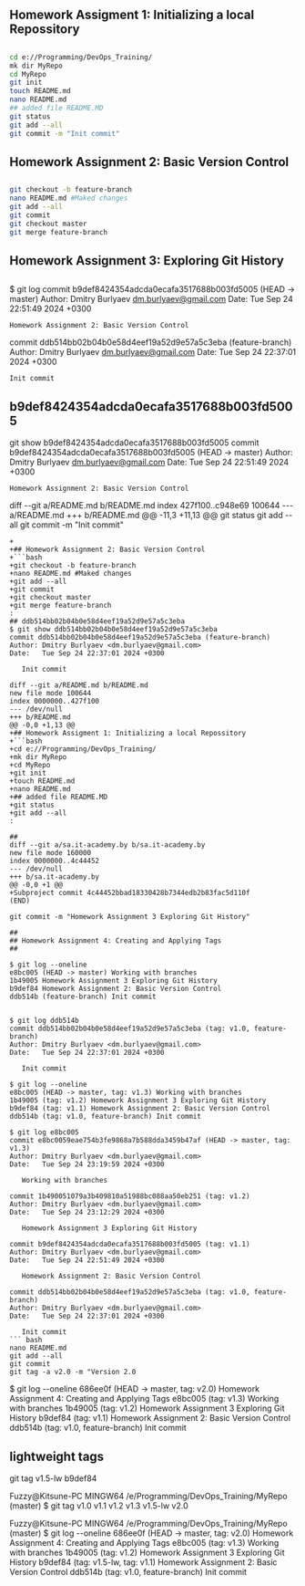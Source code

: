 ##
## Homework Assigment 1: Initializing a local Repossitory
##
```bash
cd e://Programming/DevOps_Training/
mk dir MyRepo
cd MyRepo
git init
touch README.md
nano README.md
## added file README.MD
git status
git add --all
git commit -m "Init commit"
```
##
## Homework Assignment 2: Basic Version Control
##

```bash
git checkout -b feature-branch
nano README.md #Maked changes
git add --all
git commit
git checkout master
git merge feature-branch
```
##
## Homework Assignment 3: Exploring Git History
##

$ git log
commit b9def8424354adcda0ecafa3517688b003fd5005 (HEAD -> master)
Author: Dmitry Burlyaev <dm.burlyaev@gmail.com>
Date:   Tue Sep 24 22:51:49 2024 +0300

    Homework Assignment 2: Basic Version Control

commit ddb514bb02b04b0e58d4eef19a52d9e57a5c3eba (feature-branch)
Author: Dmitry Burlyaev <dm.burlyaev@gmail.com>
Date:   Tue Sep 24 22:37:01 2024 +0300

    Init commit

## b9def8424354adcda0ecafa3517688b003fd5005

 git show b9def8424354adcda0ecafa3517688b003fd5005
commit b9def8424354adcda0ecafa3517688b003fd5005 (HEAD -> master)
Author: Dmitry Burlyaev <dm.burlyaev@gmail.com>
Date:   Tue Sep 24 22:51:49 2024 +0300

    Homework Assignment 2: Basic Version Control

diff --git a/README.md b/README.md
index 427f100..c948e69 100644
--- a/README.md
+++ b/README.md
@@ -11,3 +11,13 @@ git status
 git add --all
 git commit -m "Init commit"
 ```
+
+## Homework Assignment 2: Basic Version Control
+```bash
+git checkout -b feature-branch
+nano README.md #Maked changes
+git add --all
+git commit
+git checkout master
+git merge feature-branch
:
## ddb514bb02b04b0e58d4eef19a52d9e57a5c3eba
$ git show ddb514bb02b04b0e58d4eef19a52d9e57a5c3eba
commit ddb514bb02b04b0e58d4eef19a52d9e57a5c3eba (feature-branch)
Author: Dmitry Burlyaev <dm.burlyaev@gmail.com>
Date:   Tue Sep 24 22:37:01 2024 +0300

    Init commit

diff --git a/README.md b/README.md
new file mode 100644
index 0000000..427f100
--- /dev/null
+++ b/README.md
@@ -0,0 +1,13 @@
+## Homework Assigment 1: Initializing a local Repossitory
+```bash
+cd e://Programming/DevOps_Training/
+mk dir MyRepo
+cd MyRepo
+git init
+touch README.md
+nano README.md
+## added file README.MD
+git status
+git add --all
:

## 
diff --git a/sa.it-academy.by b/sa.it-academy.by
new file mode 160000
index 0000000..4c44452
--- /dev/null
+++ b/sa.it-academy.by
@@ -0,0 +1 @@
+Subproject commit 4c44452bbad18330428b7344edb2b83fac5d110f
(END)

 git commit -m "Homework Assignment 3 Exploring Git History"

##
## Homework Assignment 4: Creating and Applying Tags
##

$ git log --oneline
e8bc005 (HEAD -> master) Working with branches
1b49005 Homework Assignment 3 Exploring Git History
b9def84 Homework Assignment 2: Basic Version Control
ddb514b (feature-branch) Init commit


$ git log ddb514b
commit ddb514bb02b04b0e58d4eef19a52d9e57a5c3eba (tag: v1.0, feature-branch)
Author: Dmitry Burlyaev <dm.burlyaev@gmail.com>
Date:   Tue Sep 24 22:37:01 2024 +0300

    Init commit

$ git log --oneline
e8bc005 (HEAD -> master, tag: v1.3) Working with branches
1b49005 (tag: v1.2) Homework Assignment 3 Exploring Git History
b9def84 (tag: v1.1) Homework Assignment 2: Basic Version Control
ddb514b (tag: v1.0, feature-branch) Init commit

$ git log e8bc005
commit e8bc0059eae754b3fe9868a7b588dda3459b47af (HEAD -> master, tag: v1.3)
Author: Dmitry Burlyaev <dm.burlyaev@gmail.com>
Date:   Tue Sep 24 23:19:59 2024 +0300

    Working with branches

commit 1b490051079a3b409810a51988bc088aa50eb251 (tag: v1.2)
Author: Dmitry Burlyaev <dm.burlyaev@gmail.com>
Date:   Tue Sep 24 23:12:29 2024 +0300

    Homework Assignment 3 Exploring Git History

commit b9def8424354adcda0ecafa3517688b003fd5005 (tag: v1.1)
Author: Dmitry Burlyaev <dm.burlyaev@gmail.com>
Date:   Tue Sep 24 22:51:49 2024 +0300

    Homework Assignment 2: Basic Version Control

commit ddb514bb02b04b0e58d4eef19a52d9e57a5c3eba (tag: v1.0, feature-branch)
Author: Dmitry Burlyaev <dm.burlyaev@gmail.com>
Date:   Tue Sep 24 22:37:01 2024 +0300

    Init commit
``` bash
nano README.md
git add --all
git commit
git tag -a v2.0 -m "Version 2.0
```
$ git log --oneline
686ee0f (HEAD -> master, tag: v2.0) Homework Assignment 4: Creating and Applying Tags
e8bc005 (tag: v1.3) Working with branches
1b49005 (tag: v1.2) Homework Assignment 3 Exploring Git History
b9def84 (tag: v1.1) Homework Assignment 2: Basic Version Control
ddb514b (tag: v1.0, feature-branch) Init commit

## lightweight tags


git tag v1.5-lw b9def84

Fuzzy@Kitsune-PC MINGW64 /e/Programming/DevOps_Training/MyRepo (master)
$ git tag
v1.0
v1.1
v1.2
v1.3
v1.5-lw
v2.0

Fuzzy@Kitsune-PC MINGW64 /e/Programming/DevOps_Training/MyRepo (master)
$ git log --oneline
686ee0f (HEAD -> master, tag: v2.0) Homework Assignment 4: Creating and Applying Tags
e8bc005 (tag: v1.3) Working with branches
1b49005 (tag: v1.2) Homework Assignment 3 Exploring Git History
b9def84 (tag: v1.5-lw, tag: v1.1) Homework Assignment 2: Basic Version Control
ddb514b (tag: v1.0, feature-branch) Init commit






